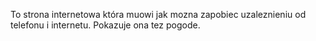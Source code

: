 To strona internetowa która muowi jak mozna zapobiec uzaleznieniu od telefonu i internetu.
Pokazuje ona tez pogode.
